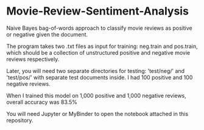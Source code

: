 # Movie-Review-Sentiment-Analysis
Naive Bayes bag-of-words approach to classify movie reviews as positive or negative given the document.

The program takes two .txt files as input for training: neg.train and pos.train, which should be a collection of unstructured positive and negative movie reviews respectively. 

Later, you will need two separate directories for testing: 'test/neg/' and 'test/pos/' with separate test documents inside. I had 100 positive and 100 negative reviews.

When I trained this model on 1,000 positive and 1,000 negative reviews, overall accuracy was 83.5%

You will need Jupyter or MyBinder to open the notebook attached in this repository. 
